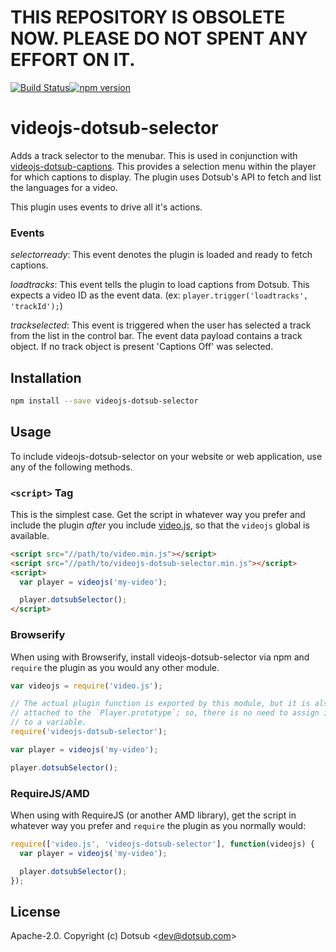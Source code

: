# THIS REPOSITORY IS OBSOLETE NOW. PLEASE DO NOT SPENT ANY EFFORT ON IT.

[![Build Status](https://travis-ci.org/dotsub/videojs-dotsub-selector.svg?branch=master)](https://travis-ci.org/dotsub/videojs-dotsub-selector)[![npm version](https://badge.fury.io/js/videojs-dotsub-selector.svg)](https://badge.fury.io/js/videojs-dotsub-selector)

# videojs-dotsub-selector

Adds a track selector to the menubar. This is used in conjunction with [videojs-dotsub-captions](https://github.com/dotsub/videojs-dotsub-captions). This provides a selection menu within the player for which captions to display. The plugin uses Dotsub's API to fetch and list the languages for a video.

This plugin uses events to drive all it's actions.

### Events

*selectorready*: This event denotes the plugin is loaded and ready to fetch captions.

*loadtracks*: This event tells the plugin to load captions from Dotsub. This expects a video ID as the event data. (ex: `player.trigger('loadtracks', 'trackId');`)

*trackselected*: This event is triggered when the user has selected a track from the list in the control bar. The event data payload contains a track object. If no track object is present 'Captions Off' was selected.

## Installation

```sh
npm install --save videojs-dotsub-selector
```

## Usage

To include videojs-dotsub-selector on your website or web application, use any of the following methods.

### `<script>` Tag

This is the simplest case. Get the script in whatever way you prefer and include the plugin _after_ you include [video.js][videojs], so that the `videojs` global is available.

```html
<script src="//path/to/video.min.js"></script>
<script src="//path/to/videojs-dotsub-selector.min.js"></script>
<script>
  var player = videojs('my-video');

  player.dotsubSelector();
</script>
```

### Browserify

When using with Browserify, install videojs-dotsub-selector via npm and `require` the plugin as you would any other module.

```js
var videojs = require('video.js');

// The actual plugin function is exported by this module, but it is also
// attached to the `Player.prototype`; so, there is no need to assign it
// to a variable.
require('videojs-dotsub-selector');

var player = videojs('my-video');

player.dotsubSelector();
```

### RequireJS/AMD

When using with RequireJS (or another AMD library), get the script in whatever way you prefer and `require` the plugin as you normally would:

```js
require(['video.js', 'videojs-dotsub-selector'], function(videojs) {
  var player = videojs('my-video');

  player.dotsubSelector();
});
```

## License

Apache-2.0. Copyright (c) Dotsub &lt;dev@dotsub.com&gt;


[videojs]: http://videojs.com/
